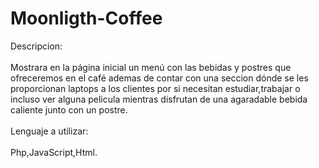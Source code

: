 # Moonligth-Coffee
Descripcion:<br>
<br>Mostrara en la página inicial un menú con las bebidas y postres que ofreceremos en el café ademas de contar con una seccion dónde se les proporcionan laptops a los clientes por si necesitan estudiar,trabajar o incluso ver alguna pelicula mientras disfrutan de una agaradable bebida caliente junto con un postre.<br>
<br>Lenguaje a utilizar:<br>
<br>Php,JavaScript,Html.

